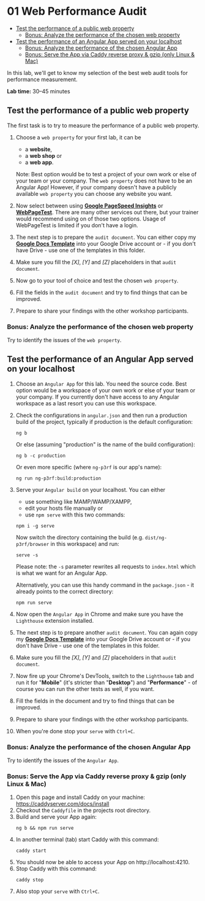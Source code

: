 # 01 Web Performance Audit

<!-- TOC -->

- [Test the performance of a public web property](#test-the-performance-of-a-public-web-property)
  - [Bonus: Analyze the performance of the chosen web property](#bonus-analyze-the-performance-of-the-chosen-web-property)
- [Test the performance of an Angular App served on your localhost](#test-the-performance-of-an-angular-app-served-on-your-localhost)
  - [Bonus: Analyze the performance of the chosen Angular App](#bonus-analyze-the-performance-of-the-chosen-angular-app)
  - [Bonus: Serve the App via Caddy reverse proxy & gzip (only Linux & Mac)](#bonus-serve-the-app-via-caddy-reverse-proxy--gzip-only-linux--mac)
  <!-- TOC -->

In this lab, we'll get to know my selection of the best web audit tools for performance measurement.

**Lab time:** 30–45 minutes

## Test the performance of a public web property

The first task is to try to measure the performance of a public web property.

1. Choose a `web property` for your first lab, it can be

   - a **website**,
   - a **web shop** or
   - a **web app**.

   Note: Best option would be to test a project of your own work or else of your team or your company. The `web property` does not have to be an Angular App! However, if your company doesn't have a publicly available `web property` you can choose any website you want.

2. Now select between using **[Google PageSpeed Insights](https://pagespeed.web.dev/)** or **[WebPageTest](https://www.webpagetest.org/)**. There are many other services out there, but your trainer would recommend using on of those two options. Usage of WebPageTest is limited if you don't have a login.
3. The next step is to prepare the `audit document`. You can either copy my **[Google Docs Template](https://docs.google.com/document/d/1AQgAwHoHvasmT43HUlSr3THifj-WHD_wwJQRhd0KG64/edit)** into your Google Drive account or - if you don't have Drive - use one of the templates in this folder.
4. Make sure you fill the _[X]_, _[Y]_ and _[Z]_ placeholders in that `audit document`.
5. Now go to your tool of choice and test the chosen `web property`.
6. Fill the fields in the `audit document` and try to find things that can be improved.
7. Prepare to share your findings with the other workshop participants.

### Bonus: Analyze the performance of the chosen web property

Try to identify the issues of the `web property`.

## Test the performance of an Angular App served on your localhost

1. Choose an `Angular App` for this lab. You need the source code. Best option would be a workspace of your own work or else of your team or your company. If you currently don't have access to any Angular workspace as a last resort you can use this workspace.
2. Check the configurations in `angular.json` and then run a production build of the project, typically if production is the default configuration:
   ```shell
   ng b
   ```
   Or else (assuming "production" is the name of the build configuration):
   ```shell
   ng b -c production
   ```
   Or even more specific (where `ng-p3rf` is our app's name):
   ```shell
   ng run ng-p3rf:build:production
   ```
3. Serve your `Angular build` on your localhost. You can either

   - use something like MAMP/WAMP/XAMPP,
   - edit your hosts file manually or
   - use `npm serve` with this two commands:

   ```shell
   npm i -g serve
   ```

   Now switch the directory containing the build (e.g. `dist/ng-p3rf/browser` in this workspace) and run:

   ```shell
   serve -s
   ```

   Please note: the `-s` parameter rewrites all requests to `index.html` which is what we want for an Angular App.

   Alternatively, you can use this handy command in the `package.json` - it already points to the correct directory:

   ```shell
   npm run serve
   ```

4. Now open the `Angular App` in Chrome and make sure you have the `Lighthouse` extension installed.
5. The next step is to prepare another `audit document`. You can again copy my **[Google Docs Template](https://docs.google.com/document/d/1AQgAwHoHvasmT43HUlSr3THifj-WHD_wwJQRhd0KG64/edit)** into your Google Drive account or - if you don't have Drive - use one of the templates in this folder.
6. Make sure you fill the _[X]_, _[Y]_ and _[Z]_ placeholders in that `audit document`.
7. Now fire up your Chrome's DevTools, switch to the `Lighthouse` tab and run it for "**Mobile**" (it's stricter than "**Desktop**") and "**Performance**" - of course you can run the other tests as well, if you want.
8. Fill the fields in the document and try to find things that can be improved.
9. Prepare to share your findings with the other workshop participants.
10. When you're done stop your `serve` with `Ctrl+C`.

### Bonus: Analyze the performance of the chosen Angular App

Try to identify the issues of the `Angular App`.

### Bonus: Serve the App via Caddy reverse proxy & gzip (only Linux & Mac)

1. Open this page and install Caddy on your machine: https://caddyserver.com/docs/install
2. Checkout the `Caddyfile` in the projects root directory.
3. Build and serve your App again:
   ```shell
   ng b && npm run serve
   ```
4. In another terminal (tab) start Caddy with this command:
   ```shell
   caddy start
   ```
5. You should now be able to access your App on http://localhost:4210.
6. Stop Caddy with this command:
   ```shell
   caddy stop
   ```
7. Also stop your `serve` with `Ctrl+C`.
